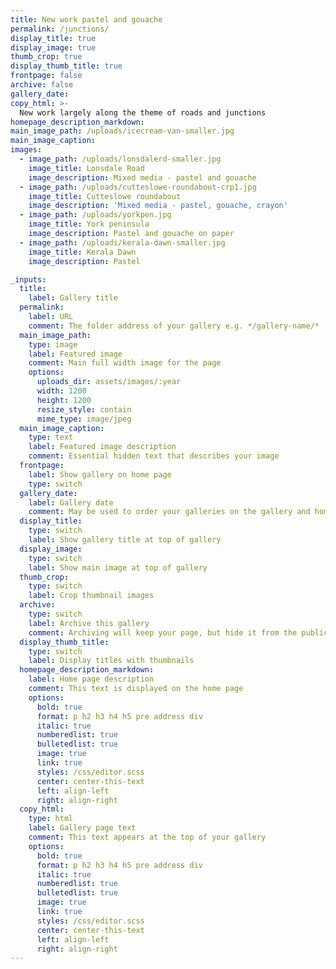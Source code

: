 ```yaml
---
title: New work pastel and gouache
permalink: /junctions/
display_title: true
display_image: true
thumb_crop: true
display_thumb_title: true
frontpage: false
archive: false
gallery_date:
copy_html: >-
  New work largely along the theme of roads and junctions
homepage_description_markdown:
main_image_path: /uploads/icecream-van-smaller.jpg
main_image_caption:
images:
  - image_path: /uploads/lonsdalerd-smaller.jpg
    image_title: Lonsdale Road
    image_description: Mixed media - pastel and gouache
  - image_path: /uploads/cutteslowe-roundabout-crp1.jpg
    image_title: Cutteslowe roundabout
    image_description: 'Mixed media - pastel, gouache, crayon'
  - image_path: /uploads/yorkpen.jpg
    image_title: York peninsula
    image_description: Pastel and gouache on paper
  - image_path: /uploads/kerala-dawn-smaller.jpg
    image_title: Kerala Dawn
    image_description: Pastel

_inputs:
  title:
    label: Gallery title
  permalink:
    label: URL
    comment: The folder address of your gallery e.g. */gallery-name/*
  main_image_path:
    type: image
    label: Featured image
    comment: Main full width image for the page
    options:
      uploads_dir: assets/images/:year
      width: 1200
      height: 1200
      resize_style: contain
      mime_type: image/jpeg
  main_image_caption:
    type: text
    label: Featured image description
    comment: Essential hidden text that describes your image
  frontpage:
    label: Show gallery on home page
    type: switch
  gallery_date:
    label: Gallery date
    comment: May be used to order your galleries on the gallery and home pages
  display_title:
    type: switch
    label: Show gallery title at top of gallery
  display_image:
    type: switch
    label: Show main image at top of gallery
  thumb_crop:
    type: switch
    label: Crop thumbnail images
  archive:
    type: switch
    label: Archive this gallery
    comment: Archiving will keep your page, but hide it from the public
  display_thumb_title:
    type: switch
    label: Display titles with thumbnails
  homepage_description_markdown:
    label: Home page description
    comment: This text is displayed on the home page
    options:
      bold: true
      format: p h2 h3 h4 h5 pre address div
      italic: true
      numberedlist: true
      bulletedlist: true
      image: true
      link: true
      styles: /css/editor.scss
      center: center-this-text
      left: align-left
      right: align-right
  copy_html:
    type: html
    label: Gallery page text
    comment: This text appears at the top of your gallery
    options:
      bold: true
      format: p h2 h3 h4 h5 pre address div
      italic: true
      numberedlist: true
      bulletedlist: true
      image: true
      link: true
      styles: /css/editor.scss
      center: center-this-text
      left: align-left
      right: align-right
---
```


